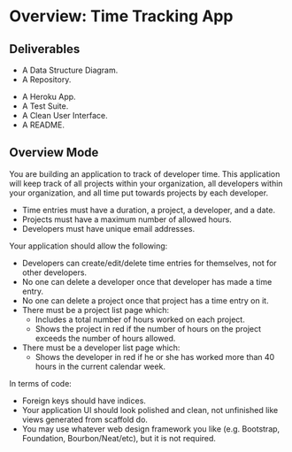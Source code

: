# Overview: Time Tracking App

## Deliverables

+ A Data Structure Diagram.
+ A Repository.

- A Heroku App.
- A Test Suite.
- A Clean User Interface.
- A README.

## Overview Mode

You are building an application to track of developer time.  This application will keep track of all projects within your organization, all developers within your organization, and all time put towards projects by each developer.  
- Time entries must have a duration, a project, a developer, and a date.  
- Projects must have a maximum number of allowed hours.  
- Developers must have unique email addresses.

Your application should allow the following:

- Developers can create/edit/delete time entries for themselves, not for other developers.
- No one can delete a developer once that developer has made a time entry.
- No one can delete a project once that project has a time entry on it.
- There must be a project list page which:
  - Includes a total number of hours worked on each project.
  - Shows the project in red if the number of hours on the project exceeds the number of hours allowed.
- There must be a developer list page which:
  - Shows the developer in red if he or she has worked more than 40 hours in the current calendar week.

In terms of code:

- Foreign keys should have indices.
- Your application UI should look polished and clean, not unfinished like views generated from scaffold do.
- You may use whatever web design framework you like (e.g. Bootstrap, Foundation, Bourbon/Neat/etc), but it is not required.
